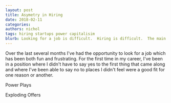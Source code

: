 ```yaml
---
layout: post
title: Asymetry in Hiring
date: 2018-02-11
categories: 
authors: nichol
tags: hiring startups power capitalisim
blurb: Looking for a job is difficult.  Hiring is difficult.  The main contributor to this is an asymetry of power exacerbated by both sides.  Eliminate the asymetry.
---
```


Over the last several months I've had the opportunity to look for a job which has been both fun and frustrating.  For the first time in my career, I've been in a position where I didn't have to say yes to the first thing that came along and where I've been able to say no to places I didn't feel were a good fit for one reason or another.



Power Plays 

Exploding Offers